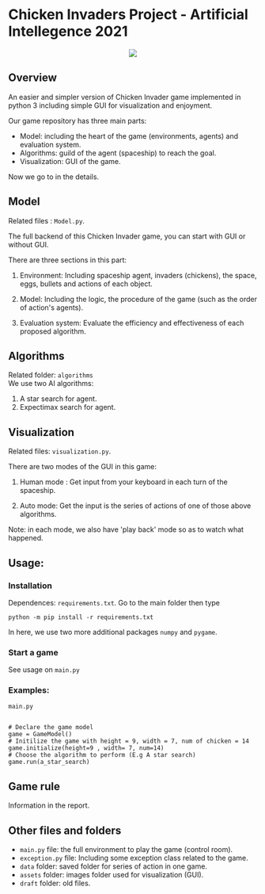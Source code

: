 Chicken Invaders Project -  Artificial Intellegence 2021
=========

<p align="center">
  <img src="https://i.ibb.co/z7dFmf2/Intro-1.png" />
</p>


Overview
---------
An easier and simpler version of Chicken Invader game implemented in python 3 including simple GUI for visualization and enjoyment.


Our game repository has three main parts:
- Model: including the heart of the game (environments, agents) and evaluation system.
- Algorithms: guild of the agent (spaceship) to reach the goal.
- Visualization: GUI of the game.

Now we go to in the details.

Model 
----
Related files : `Model.py`.

The full backend of this Chicken Invader game, you can start with GUI or without GUI.

There are three sections in this part:
1.  Environment: Including spaceship agent, invaders (chickens), the space, eggs, bullets and actions of each object. 

2.  Model: Including the logic, the procedure of the game (such as the order of action's agents).

3.  Evaluation system: Evaluate the efficiency and effectiveness of each proposed algorithm.


Algorithms
-----
Related folder: `algorithms`\
We use two AI algorithms: 

1.  A star search for agent.
2.  Expectimax search for agent.

Visualization
-----
Related files: `visualization.py`.

There are two modes of the GUI in this game:

1.  Human mode : Get input from your keyboard in each turn of the spaceship.

2.  Auto mode: Get the input is the series of actions of one of those above algorithms.

Note: in each mode, we also have 'play back' mode so as to watch what happened.

Usage:
------
### Installation
Dependences:  `requirements.txt`. Go to the main folder then type
```
python -m pip install -r requirements.txt
```
In here, we use two more additional packages `numpy` and `pygame`.

### Start a game
See usage on `main.py`

### Examples:
```
main.py


# Declare the game model
game = GameModel()
# Initilize the game with height = 9, width = 7, num of chicken = 14
game.initialize(height=9 , width= 7, num=14)
# Choose the algorithm to perform (E.g A star search)
game.run(a_star_search)
```


Game rule
-------
Information in the report.


Other files and folders
-----
- `main.py` file: the full environment to play the game (control room).
- `exception.py` file: Including some exception class related to the game.
- `data` folder: saved folder for series of action in one game.                    
- `assets` folder: images folder used for visualization (GUI).
- `draft` folder: old files.










